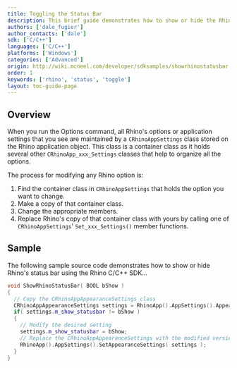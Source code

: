 ```yaml
---
title: Toggling the Status Bar
description: This brief guide demonstrates how to show or hide the Rhino status bar using C/C++.
authors: ['dale_fugier']
author_contacts: ['dale']
sdk: ['C/C++']
languages: ['C/C++']
platforms: ['Windows']
categories: ['Advanced']
origin: http://wiki.mcneel.com/developer/sdksamples/showrhinostatusbar
order: 1
keywords: ['rhino', 'status', 'toggle']
layout: toc-guide-page
---
```


 
## Overview

When you run the Options command, all Rhino's options or application settings that you see are maintained by a `CRhinoAppSettings` class stored on the Rhino application object.  This class is a container class as it holds several other `CRhinoApp_xxx_Settings` classes that help to organize all the options.

The process for modifying any Rhino option is:

1. Find the container class in `CRhinoAppSettings` that holds the option you want to change.
1. Make a copy of that container class.
1. Change the appropriate members.
1. Replace Rhino's copy of that container class with yours by calling one of `CRhinoAppSettings`' `Set_xxx_Settings()` member functions.

## Sample

The following sample source code demonstrates how to show or hide Rhino's status bar using the Rhino C/C++ SDK...

```cpp
void ShowRhinoStatusBar( BOOL bShow )
{
  // Copy the CRhinoAppAppearanceSettings class
  CRhinoAppAppearanceSettings settings = RhinoApp().AppSettings().AppearanceSettings( true );
  if( settings.m_show_statusbar != bShow )
  {
    // Modify the desired setting
    settings.m_show_statusbar = bShow;
    // Replace the CRhinoAppAppearanceSettings with the modified version
    RhinoApp().AppSettings().SetAppearanceSettings( settings );
  }
}
```
